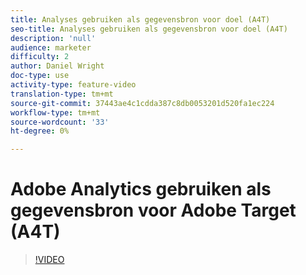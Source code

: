 ```yaml
---
title: Analyses gebruiken als gegevensbron voor doel (A4T)
seo-title: Analyses gebruiken als gegevensbron voor doel (A4T)
description: 'null'
audience: marketer
difficulty: 2
author: Daniel Wright
doc-type: use
activity-type: feature-video
translation-type: tm+mt
source-git-commit: 37443ae4c1cdda387c8db0053201d520fa1ec224
workflow-type: tm+mt
source-wordcount: '33'
ht-degree: 0%

---
```



# Adobe Analytics gebruiken als gegevensbron voor Adobe Target (A4T)

>[!VIDEO](https://video.tv.adobe.com/v/17384/?quality=12)
